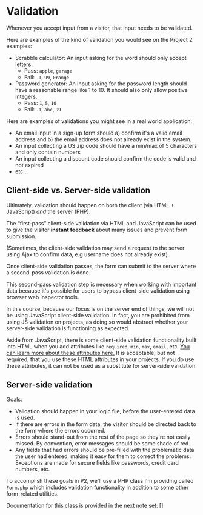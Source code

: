 # Validation

Whenever you accept input from a visitor, that input needs to be validated.

Here are examples of the kind of validation you would see on the Project 2 examples:

+ Scrabble calculator: An input asking for the word should only accept letters.
    + Pass: `apple`, `garage`
    + Fail: `-1`, `99`, `0range`
+ Password generator: An input asking for the password length should have a reasonable range like 1 to 10. It should also only allow positive integers.
    + Pass: `1`, `5`, `10`
    + Fail: `-1`, `abc`, `99`

Here are examples of validations you might see in a real world application:

+ An email input in a sign-up form should a) confirm it's a valid email address and b) the email address does not already exist in the system.
+ An input collecting a US zip code should have a min/max of 5 characters and only contain numbers
+ An input collecting a discount code should confirm the code is valid and not expired
+ etc...


## Client-side vs. Server-side validation
Ultimately, validation should happen on both the client (via HTML + JavaScript) *and* the server (PHP).

The &ldquo;first-pass&rdquo; client-side validation via HTML and JavaScript can be used to give the visitor **instant feedback** about many issues and prevent form submission.

(Sometimes, the client-side validation may send a request to the server using Ajax to confirm data, e.g username does not already exist).

Once client-side validation passes, the form can submit to the server where a second-pass validation is done.

This second-pass validation step is necessary when working with important data because it's possible for users to bypass client-side validation using browser web inspector tools.

In this course, because our focus is on the server end of things, we will not be using JavaScript client-side validation. In fact, you are prohibited from using JS validation on projects, as doing so would abstract whether your server-side validation is functioning as expected.

Aside from JavaScript, there is some client-side validation functionality built into HTML when you add attributes like `required`, `min`, `max`, `email`, etc.
 [You can learn more about these attributes here.](https://developer.mozilla.org/en-US/docs/Learn/HTML/Forms/Data_form_validation)
 It is acceptable, but not required, that you use these HTML attributes in your projects. If you do use these attributes, it can not be used as a substitute for server-side validation.



## Server-side validation

Goals:
+ Validation should happen in your logic file, before the user-entered data is used.
+ If there are errors in the form data, the visitor should be directed back to the form where the errors occurred.
+ Errors should stand-out from the rest of the page so they're not easily missed. By convention, error messages should be some shade of red. 
+ Any fields that had errors should be pre-filled with the problematic data the user had entered, making it easy for them to correct the problems. Exceptions are made for secure fields like passwords, credit card numbers, etc.

To accomplish these goals in P2, we'll use a PHP class I'm providing called `Form.php` which includes validation functionality in addition to some other form-related utilities.

Documentation for this class is provided in the next note set: []